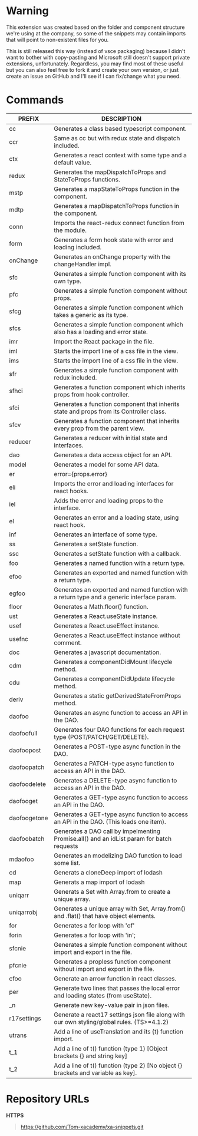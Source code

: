 # Warning

This extension was created based on the folder and component structure we're using
at the company, so some of the snippets may contain imports that will point
to non-existent files for you.

This is still released this way (instead of vsce packaging) because I didn't want to bother with copy-pasting and Microsoft still doesn't support private extensions, unfortunately. Regardless, you may find most of these useful but you can also feel free to fork it and create your own version, or just create an issue on GitHub and I'll see if I can fix/change what you need.

# Commands

| PREFIX       | DESCRIPTION                                                                                |
| ------------ | ------------------------------------------------------------------------------------------ |
| cc           | Generates a class based typescript component.                                              |
| ccr          | Same as cc but with redux state and dispatch included.                                     |
| ctx          | Generates a react context with some type and a default value.                              |
| redux        | Generates the mapDispatchToProps and StateToProps functions.                               |
| mstp         | Generates a mapStateToProps function in the component.                                     |
| mdtp         | Generates a mapDispatchToProps function in the component.                                  |
| conn         | Imports the react-redux connect function from the module.                                  |
| form         | Generates a form hook state with error and loading included.                               |
| onChange     | Generates an onChange property with the changeHandler impl.                                |
| sfc          | Generates a simple function component with its own type.                                   |
| pfc          | Generates a simple function component without props.                                       |
| sfcg         | Generates a simple function component which takes a generic as its type.                   |
| sfcs         | Generates a simple function component which also has a loading and error state.            |
| imr          | Import the React package in the file.                                                      |
| iml          | Starts the import line of a css file in the view.                                          |
| ims          | Starts the import line of a css file in the view.                                          |
| sfr          | Generates a simple function component with redux included.                                 |
| sfhci        | Generates a function component which inherits props from hook controller.                  |
| sfci         | Generates a function component that inherits state and props from its Controller class.    |
| sfcv         | Generates a function component that inherits every prop from the parent view.              |
| reducer      | Generates a reducer with initial state and interfaces.                                     |
| dao          | Generates a data access object for an API.                                                 |
| model        | Generates a model for some API data.                                                       |
| er           | error={props.error}                                                                        |
| eli          | Imports the error and loading interfaces for react hooks.                                  |
| iel          | Adds the error and loading props to the interface.                                         |
| el           | Generates an error and a loading state, using react hook.                                  |
| inf          | Generates an interface of some type.                                                       |
| ss           | Generates a setState function.                                                             |
| ssc          | Generates a setState function with a callback.                                             |
| foo          | Generates a named function with a return type.                                             |
| efoo         | Generates an exported and named function with a return type.                               |
| egfoo        | Generates an exported and named function with a return type and a generic interface param. |
| floor        | Generates a Math.floor() function.                                                         |
| ust          | Generates a React.useState instance.                                                       |
| usef         | Generates a React.useEffect instance.                                                      |
| usefnc       | Generates a React.useEffect instance without comment.                                      |
| doc          | Generates a javascript documentation.                                                      |
| cdm          | Generates a componentDidMount lifecycle method.                                            |
| cdu          | Generates a componentDidUpdate lifecycle method.                                           |
| deriv        | Generates a static getDerivedStateFromProps method.                                        |
| daofoo       | Generates an async function to access an API in the DAO.                                   |
| daofoofull   | Generates four DAO functions for each request type (POST/PATCH/GET/DELETE).                |
| daofoopost   | Generates a POST-type async function in the DAO.                                           |
| daofoopatch  | Generates a PATCH-type async function to access an API in the DAO.                         |
| daofoodelete | Generates a DELETE-type async function to access an API in the DAO.                        |
| daofooget    | Generates a GET-type async function to access an API in the DAO.                           |
| daofoogetone | Generates a GET-type async function to access an API in the DAO. (This loads one item).    |
| daofoobatch  | Generates a DAO call by impelmenting Promise.all() and an idList param for batch requests  |
| mdaofoo      | Generates an modelizing DAO function to load some list.                                    |
| cd           | Generats a cloneDeep import of lodash                                                      |
| map          | Generats a map import of lodash                                                            |
| uniqarr      | Generats a Set with Array.from to create a unique array.                                   |
| uniqarrobj   | Generates a unique array with Set, Array.from() and .flat() that have object elements.     |
| for          | Generates a for loop with 'of'                                                             |
| forin        | Generates a for loop with 'in';                                                            |
| sfcnie       | Generates a simple function component without import and export in the file.               |
| pfcnie       | Generates a propless function component without import and export in the file.             |
| cfoo         | Generate an arrow function in react classes.                                               |
| per          | Generate two lines that passes the local error and loading states (from useState).         |
| \_n          | Generate new key-value pair in json files.                                                 |
| r17settings  | Generate a react17 settings json file along with our own styling/global rules. (TS>=4.1.2) |
| utrans       | Add a line of useTranslation and its {t} function import.                                  |
| t_1          | Add a line of t() function (type 1) [Object brackets {} and string key]                    |
| t_2          | Add a line of t() function (type 2) [No object {} brackets and variable as key].           |

# Repository URLs

**HTTPS**

> https://github.com/Tom-xacademy/xa-snippets.git
